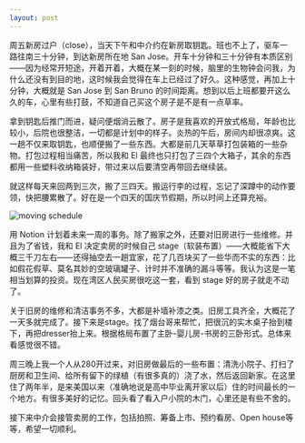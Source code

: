 ```yaml
---
layout: post
---
```


周五新房过户（close），当天下午和中介约在新房取钥匙。班也不上了，驱车一路往南三十分钟，到达新房所在地 San Jose。开车十分钟和三十分钟有本质区别——因为经常开短途，开着开着，大概在某一刻的时候，脑里的生物钟会问我，为什么还没有到目的地，这时候我会觉得在车上已经过了好久。这种感觉，再加上十分钟，大概就是 San Jose 到 San Bruno 的时间距离。想到以后上班都要开这么久的车，心里有些打鼓，不知道自己买这个房子是不是有一点草率。

拿到钥匙后推门而进，疑问便烟消云散了。房子是我喜欢的开放式格局，年龄也比较小，后院也很整洁，一切都是计划中的样子。炎热的午后，房间内却很凉爽。这一趟不仅来取钥匙，也顺便搬了一些东西。大都是前几天草草打包装箱的一些杂物。打包过程相当痛苦，所以我和 El 最终也只打包了三四个大箱子，其余的东西都用一些塑料收纳箱装好，带过来以后要清空再带回去继续装。

就这样每天来回两到三次，搬了三四天。搬运行李的过程，忘记了深蹲中的动作要领，快把腰累散了。好在是一个四天的国庆节假期，所以时间上还算充裕。

![moving schedule](https://user-images.githubusercontent.com/7303373/126449964-4106de4e-852d-42c3-83cc-a8e6df6b95c5.png)

用 Notion 计划着未来一周的事务。除了搬家之外，还要对旧房进行一些维修。并且为了省钱，我和 El 决定卖房的时候自己 stage（软装布置）——大概能省下大概三千刀左右——还得抽空去一趟宜家，花了几百块买了一些华而不实的东西：比如假花假草、莫名其妙的空玻璃罐子、计时并不准确的漏斗等等。我认为这是一笔相当划算的投资。现在湾区人民买房很吃这一套，看到 stage 好的房子就走不动了。

关于旧房的维修和清洁事务不多，大都是补墙补漆之类。旧房工具齐全，大概花了一天多就完成了。接下来是stage。找了烟台哥来帮忙，把很沉的实木桌子抬到楼下，再把dresser抬上来。根据格局布置了主卧-婴儿房-书房的三卧形式。总体来看感觉很不错。

周三晚上我一个人从280开过来，对旧房做最后的一些布置：清洗小院子、打扫了厨房和卫生间、给所有留下的绿植（有很多真的）浇了水，然后返回新家。在这里住了两年半，是来美国以来（准确地说是高中毕业离开家以后）住的时间最长的一个地方。有很多美好的记忆。回头看了看入户小院的木门，心里还是有些不舍的。

接下来中介会接管卖房的工作，包括拍照、筹备上市、预约看房、Open house等等，希望一切顺利。